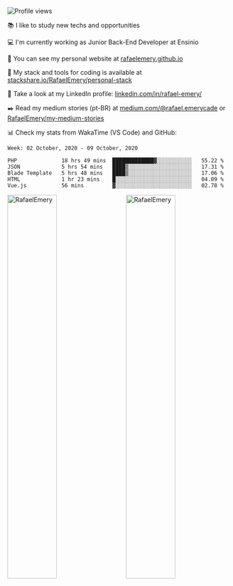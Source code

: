 ![Profile views](https://gpvc.arturio.dev/RafaelEmery)
 
 :books:  I like to study new techs and opportunities
 
 :computer: I'm currently working as Junior Back-End Developer at Ensinio
 
 :rocket:  You can see my personal website at [rafaelemery.github.io](https://rafaelemery.github.io)
 
 :hammer: My stack and tools for coding is available at [stackshare.io/RafaelEmery/personal-stack](https://stackshare.io/RafaelEmery/personal-stack)
 
 :busts_in_silhouette:  Take a look at my LinkedIn profile: [linkedin.com/in/rafael-emery/](https://www.linkedin.com/in/rafael-emery/)
 
 :black_nib: Read my medium stories (pt-BR) at [medium.com/@rafael.emerycade](https://medium.com/@rafael.emerycade) or [RafaelEmery/my-medium-stories](https://github.com/RafaelEmery/my-medium-stories)
 
 :bar_chart: Check my stats from WakaTime (VS Code) and GitHub:

<!--START_SECTION:waka-->
```text
Week: 02 October, 2020 - 09 October, 2020

PHP              18 hrs 49 mins  █████████████▓░░░░░░░░░░░   55.22 % 
JSON             5 hrs 54 mins   ████▒░░░░░░░░░░░░░░░░░░░░   17.31 % 
Blade Template   5 hrs 48 mins   ████▒░░░░░░░░░░░░░░░░░░░░   17.06 % 
HTML             1 hr 23 mins    █░░░░░░░░░░░░░░░░░░░░░░░░   04.09 % 
Vue.js           56 mins         ▓░░░░░░░░░░░░░░░░░░░░░░░░   02.78 % 
```
<!--END_SECTION:waka-->

<!-- [![RafaelEmery's github stats](https://github-readme-stats.vercel.app/api?username=RafaelEmery&show_icons=true&count_private=true&hide=prs)](https://github.com/anuraghazra/github-readme-stats) -->

<p width="100%">
<img width="47%" align="left" src="https://github-readme-stats.vercel.app/api?username=RafaelEmery&show_icons=true&count_private=true&hide=prs" alt="RafaelEmery" />
<img width="47%" align="right" src="https://github-readme-stats.vercel.app/api/top-langs/?username=RafaelEmery&layout=compact&hide=html,jupyter%20notebook,css" alt="RafaelEmery" />
</p>
